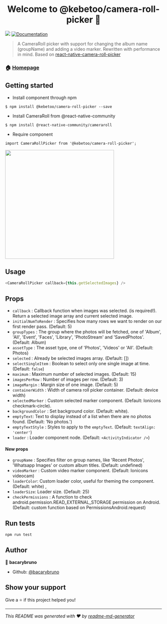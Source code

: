<h1 align="center">Welcome to @kebetoo/camera-roll-picker 👋</h1>
<p>
  <img src="https://img.shields.io/badge/version-1.0.0-blue.svg?cacheSeconds=2592000" />
  <a href="https://github.com/bacarybruno/camera-roll-picker#README.md">
    <img alt="Documentation" src="https://img.shields.io/badge/documentation-yes-brightgreen.svg" target="_blank" />
  </a>
</p>

> A CameraRoll picker with support for changing the album name (groupName) and adding a video marker.
> Rewritten with performance in mind.
> Based on [react-native-camera-roll-picker](https://github.com/jeanpan/react-native-camera-roll-picker#readme)

### 🏠 [Homepage](https://github.com/bacarybruno/camera-roll-picker)

## Getting started

* Install component through npm
```
$ npm install @kebetoo/camera-roll-picker --save
```

* Install CameraRoll from @react-native-community
```
$ npm install @react-native-community/cameraroll
```

* Require component
```
import CameraRollPicker from '@kebetoo/camera-roll-picker';
```

<a href="https://raw.githubusercontent.com/bacarybruno/camera-roll-picker/main/demo/demo.gif"><img src="https://raw.githubusercontent.com/bacarybruno/camera-roll-picker/main/demo/demo.gif" width="350"></a>

## Usage
```js
<CameraRollPicker callback={this.getSelectedImages} />
```

## Props
- `callback` : Callback function when images was selected. (is required!). Return a selected image array and current selected image.
- `initialNumToRender` : Specifies how many rows we want to render on our first render pass. (Default: 5)
- `groupTypes` : The group where the photos will be fetched, one of 'Album', 'All', 'Event', 'Faces', 'Library', 'PhotoStream' and 'SavedPhotos'. (Default: Album)
- `assetType` : The asset type, one of 'Photos', 'Videos' or 'All'. (Default: Photos)
- `selected` : Already be selected images array. (Default: [])
- `selectSingleItem` : Boolean to select only one single image at time. (Default: `false`)
- `maximum` : Maximum number of selected images. (Default: 15)
- `imagesPerRow` : Number of images per row. (Default: 3)
- `imageMargin` : Margin size of one image. (Default: 5)
- `containerWidth` : Width of camera roll picker container. (Default: device width)
- `selectedMarker` : Custom selected marker component. (Default: Ionicons checkmark-circle).
- `backgroundColor` : Set background color. (Default: white).
- `emptyText`: Text to display instead of a list when there are no photos found. (Default: 'No photos.')
- `emptyTextStyle` : Styles to apply to the `emptyText`. (Default: `textAlign: 'center'`)
- `loader` : Loader component node. (Default: `<ActivityIndicator />`)
#### New props
- `groupName` : Specifies filter on group names, like 'Recent Photos', 'Whatsapp Images' or custom album titles. (Default: undefined)
- `videoMarker` : Custom video marker component. (Default: Ionicons videocam)
- `loaderColor`: Custom loader color, useful for theming the component. (Default: white)  ,
-  `loaderSize`: Loader size. (Default: 25)
- `checkPermissions` : A function to check android.permission.READ_EXTERNAL_STORAGE permission on Android. (Default: custom function based on PermissionsAndroid.request)

## Run tests

```sh
npm run test
```

## Author

👤 **bacarybruno**

* Github: [@bacarybruno](https://github.com/bacarybruno)

## Show your support

Give a ⭐️ if this project helped you!

***
_This README was generated with ❤️ by [readme-md-generator](https://github.com/kefranabg/readme-md-generator)_